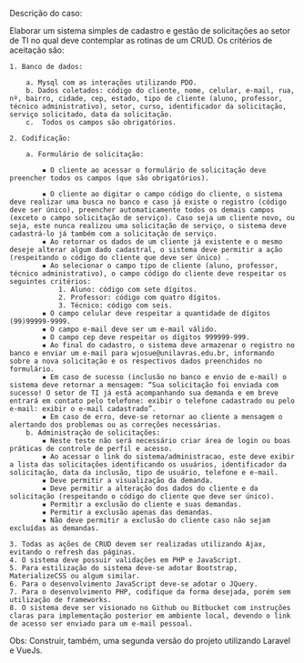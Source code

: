 Descrição do caso:

Elaborar um sistema simples de cadastro e gestão de solicitações ao setor de TI no qual deve contemplar as rotinas de um CRUD.
Os critérios de aceitação são:

    1. Banco de dados: 

        a. Mysql com as interações utilizando PDO.
        b. Dados coletados: código do cliente, nome, celular, e-mail, rua, nº, bairro, cidade, cep, estado, tipo de cliente (aluno, professor, técnico administrativo), setor, curso, identificador da solicitação, serviço solicitado, data da solicitação.
        c.  Todos os campos são obrigatórios.

    2. Codificação:

        a. Formulário de solicitação:

            ▪ O cliente ao acessar o formulário de solicitação deve preencher todos os campos (que são obrigatórios).

            ▪ O cliente ao digitar o campo código do cliente, o sistema deve realizar uma busca no banco e caso já existe o registro (código deve ser único), preencher automaticamente todos os demais campos (exceto o campo solicitação de serviço). Caso seja um cliente novo, ou seja, este nunca realizou uma solicitação de serviço, o sistema deve cadastrá-lo já também com a solicitação de serviço.
            ▪ Ao retornar os dados de um cliente já existente e o mesmo deseje alterar algum dado cadastral, o sistema deve permitir a ação (respeitando o código do cliente que deve ser único) .
            ▪ Ao selecionar o campo tipo de cliente (aluno, professor, técnico administrativo), o campo código do cliente deve respeitar os seguintes critérios:
                1. Aluno: código com sete dígitos.
                2. Professor: código com quatro dígitos.
                3. Técnico: código com seis.   
            ▪ O campo celular deve respeitar a quantidade de dígitos (99)99999-9999.
            ▪ O campo e-mail deve ser um e-mail válido.
            ▪ O campo cep deve respeitar os dígitos 999999-999.
            ▪ Ao final do cadastro, o sistema deve armazenar o registro no banco e enviar um e-mail para wjosue@unilavras.edu.br, informando sobre a nova solicitação e os respectivos dados preenchidos no formulário.
            ▪ Em caso de sucesso (inclusão no banco e envio de e-mail) o sistema deve retornar a mensagem: “Sua solicitação foi enviada com sucesso! O setor de TI já está acompanhando sua demanda e em breve entrará em contato pelo telefone: exibir o telefone cadastrado ou pelo e-mail: exibir o e-mail cadastrado”.
            ▪ Em caso de erro, deve-se retornar ao cliente a mensagem o alertando dos problemas ou as correções necessárias.
        b. Administração de solicitações:
            ▪ Neste teste não será necessário criar área de login ou boas práticas de controle de perfil e acesso. 
            ▪ Ao acessar o link do sistema/administracao, este deve exibir a lista das solicitações identificando os usuários, identificador da solicitação, data da inclusão, tipo de usuário, telefone e e-mail.
            ▪ Deve permitir a visualização da demanda.
            ▪ Deve permitir a alteração dos dados do cliente e da solicitação (respeitando o código do cliente que deve ser único).
            ▪ Permitir a exclusão do cliente e suas demandas.
            ▪ Permitir a exclusão apenas das demandas.
            ▪ Não deve permitir a exclusão do cliente caso não sejam excluídas as demandas. 

    3. Todas as ações de CRUD devem ser realizadas utilizando Ajax, evitando o refresh das páginas. 
    4. O sistema deve possuir validações em PHP e JavaScript.
    5. Para estilização do sistema deve-se adotar Bootstrap, MaterializeCSS ou algum similar.
    6. Para o desenvolvimento JavaScript deve-se adotar o JQuery.
    7. Para o desenvolvimento PHP, codifique da forma desejada, porém sem utilização de frameworks.
    8. O sistema deve ser visionado no Github ou Bitbucket com instruções claras para implementação posterior em ambiente local, devendo o link de acesso ser enviado para um e-mail pessoal.

Obs: Construir, também, uma segunda versão do projeto utilizando Laravel e VueJs.

